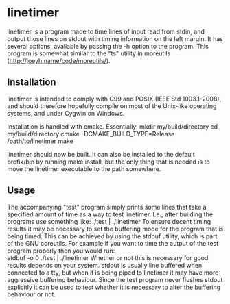 linetimer
=========

linetimer is a program made to time lines of input read from stdin, and output those lines on stdout with timing information on the left margin. It has several options, available by passing the -h option to the program. This program is somewhat similar to the "ts" utility in moreutils (http://joeyh.name/code/moreutils/).

Installation
------------

linetimer is intended to comply with C99 and POSIX (IEEE Std 1003.1-2008), and should therefore hopefully compile on most of the Unix-like operating systems, and under Cygwin on Windows.

Installation is handled with cmake. Essentially:
mkdir my/build/directory
cd my/build/directory
cmake -DCMAKE_BUILD_TYPE=Release /path/to/linetimer
make

linetimer should now be built. It can also be installed to the default prefix/bin by running make install, but the only thing that is needed is to move the linetimer executable to the path somewhere.

Usage
-----

The accompanying "test" program simply prints some lines that take a specified amount of time as a way to test linetimer. I.e., after building the programs use something like:
    ./test | ./linetimer
To ensure decent timing results it may be necessary to set the buffering mode for the program that is being timed. This can be achieved by using the stdbuf utility, which is part of the GNU coreutils. For example if you want to time the output of the test program properly then you would run:	
    stdbuf -o 0 ./test | ./linetimer
Whether or not this is necessary for good results depends on your system. stdout is usually line buffered when connected to a tty, but when it is being piped to linetimer it may have more aggressive buffering behaviour. Since the test program never flushes stdout explicitly it can be used to test whether it is necessary to alter the buffering behaviour or not.

